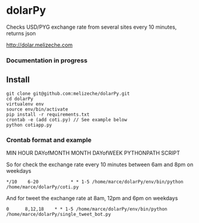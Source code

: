 # dolarPy
Checks USD/PYG exchange rate from several sites every 10 minutes, returns json

http://dolar.melizeche.com

### Documentation in progress

## Install

```
git clone git@github.com:melizeche/dolarPy.git
cd dolarPy
virtualenv env
source env/bin/activate
pip install -r requirements.txt
crontab -e (add coti.py) // See example below
python cotiapp.py
```

### Crontab format and example

MIN 	HOUR 	DAYofMONTH 	MONTH 	DAYofWEEK 	PYTHONPATH SCRIPT

So for check the exchange rate every 10 minutes between 6am and 8pm on weekdays

```*/10    6-20            * * 1-5 /home/marce/dolarPy/env/bin/python /home/marce/dolarPy/coti.py```

And for tweet the exchange rate at 8am, 12pm and 6pm on weekdays

```0      8,12,18    * * 1-5 /home/marce/dolarPy/env/bin/python /home/marce/dolarPy/single_tweet_bot.py```